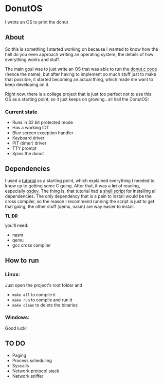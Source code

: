 # DonutOS
I wrote an OS to print the donut

## About
So this is something I started working on because I wanted to know how the hell do you even approach writing an operating system, the details of how everything works and stuff.

The main goal was to just write an OS that was able to run the [donut.c code](https://www.a1k0n.net/2021/01/13/optimizing-donut.html) (hence the name), but after having to implement so much stuff just to make that possible, it started becoming an actual thing, which made me want to keep developing on it. 

Right now, there is a college project that is just too perfect not to use this OS as a starting point, so it just keeps on growing.. all hail the DonutOS!

### Current state
- Runs in 32 bit protected mode
- Has a working IDT
- Blue screen exception handler
- Keyboard driver
- PIT (timer) driver
- TTY prompt
- Spins the donut

## Dependencies
I used a [tutorial](https://youtube.com/playlist?list=PLm3B56ql_akNcvH8vvJRYOc7TbYhRs19M&si=2bToaSQWffHsuESF) as a starting point, which explained everything I needed to know up to getting some C going. After that, it was a **lot** of reading, especially [osdev](https://wiki.osdev.org/Expanded_Main_Page). The thing is, that tutorial had a [shell script](https://github.com/mell-o-tron/MellOs/blob/main/A_Setup/setup-gcc-debian.sh) for installing all dependencies. The only dependency that is a pain to install would be the cross compiler, so the reason I recommend running the script is just to get that going, the other stuff (qemu, nasm) are way easier to install.

**TL;DR**

you'll need:
- nasm
- qemu
- gcc cross compiler

## How to run
### Linux:
Just open the project's root folder and 
- `make all` to compile it
- `make run` to compile and run it
- `make clean` to delete the binaries

### Windows:
Good luck!

## TO DO
- Paging
- Process scheduling
- Syscalls
- Network protocol stack
- Network sniffer
